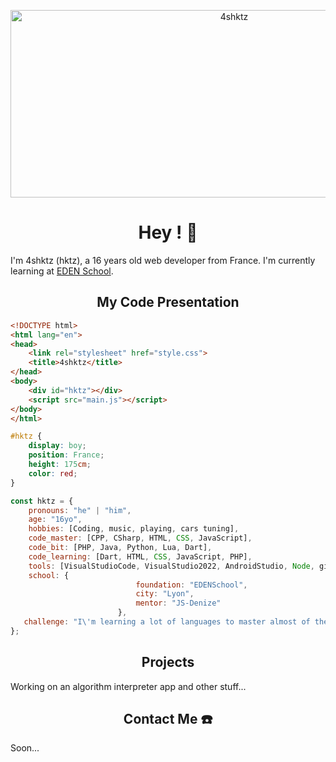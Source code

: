 <p align="center">
  <img src="https://socialify.git.ci/4shktz/4shktz/image?font=Source%20Code%20Pro&forks=1&issues=1&language=1&name=1&owner=1&pattern=Plus&pulls=1&stargazers=1&theme=Dark" alt="4shktz" width="700" height="300" />
</p>

<h1 align="center"> Hey ! 👋</h1>

I'm 4shktz (hktz), a 16 years old web developer from France.
I'm currently learning at [EDEN School](https://edenschool.fr/).

<h2 align="center"> My Code Presentation</h2>

```html
<!DOCTYPE html>
<html lang="en">
<head>
    <link rel="stylesheet" href="style.css">
    <title>4shktz</title>
</head>
<body>
    <div id="hktz"></div>
    <script src="main.js"></script>
</body>
</html>
```

```css
#hktz {
    display: boy; 
    position: France; 
    height: 175cm;  
    color: red;
}
```

```js
const hktz = {
    pronouns: "he" | "him",
    age: "16yo",
    hobbies: [Coding, music, playing, cars tuning],
    code_master: [CPP, CSharp, HTML, CSS, JavaScript],
    code_bit: [PHP, Java, Python, Lua, Dart],
    code_learning: [Dart, HTML, CSS, JavaScript, PHP],
    tools: [VisualStudioCode, VisualStudio2022, AndroidStudio, Node, git, IntellijIDEA],
    school: {
                            foundation: "EDENSchool",
                            city: "Lyon",
                            mentor: "JS-Denize"
                        },
   challenge: "I\'m learning a lot of languages to master almost of them."
};
```

<h2 align="center">Projects</h2> 

Working on an algorithm interpreter app and other stuff...

<h2 align="center">Contact Me ☎️</h2> 

Soon...
